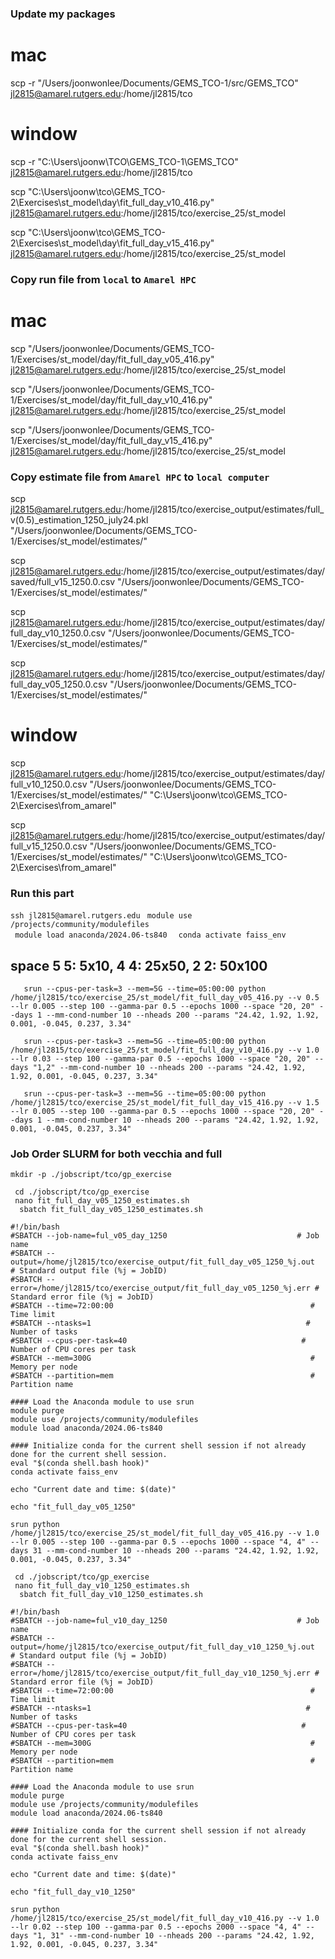 ### Update my packages
# mac
scp -r "/Users/joonwonlee/Documents/GEMS_TCO-1/src/GEMS_TCO" jl2815@amarel.rutgers.edu:/home/jl2815/tco

# window
scp -r "C:\Users\joonw\TCO\GEMS_TCO-1\GEMS_TCO" jl2815@amarel.rutgers.edu:/home/jl2815/tco 

scp "C:\Users\joonw\tco\GEMS_TCO-2\Exercises\st_model\day\fit_full_day_v10_416.py" jl2815@amarel.rutgers.edu:/home/jl2815/tco/exercise_25/st_model

scp "C:\Users\joonw\tco\GEMS_TCO-2\Exercises\st_model\day\fit_full_day_v15_416.py" jl2815@amarel.rutgers.edu:/home/jl2815/tco/exercise_25/st_model



### Copy run file from ```local``` to ```Amarel HPC```
# mac

scp "/Users/joonwonlee/Documents/GEMS_TCO-1/Exercises/st_model/day/fit_full_day_v05_416.py" jl2815@amarel.rutgers.edu:/home/jl2815/tco/exercise_25/st_model

scp "/Users/joonwonlee/Documents/GEMS_TCO-1/Exercises/st_model/day/fit_full_day_v10_416.py" jl2815@amarel.rutgers.edu:/home/jl2815/tco/exercise_25/st_model

scp "/Users/joonwonlee/Documents/GEMS_TCO-1/Exercises/st_model/day/fit_full_day_v15_416.py" jl2815@amarel.rutgers.edu:/home/jl2815/tco/exercise_25/st_model


### Copy estimate file from ```Amarel HPC``` to ```local computer```

scp jl2815@amarel.rutgers.edu:/home/jl2815/tco/exercise_output/estimates/full_v(0.5)_estimation_1250_july24.pkl "/Users/joonwonlee/Documents/GEMS_TCO-1/Exercises/st_model/estimates/"

scp jl2815@amarel.rutgers.edu:/home/jl2815/tco/exercise_output/estimates/day/saved/full_v15_1250.0.csv "/Users/joonwonlee/Documents/GEMS_TCO-1/Exercises/st_model/estimates/"

scp jl2815@amarel.rutgers.edu:/home/jl2815/tco/exercise_output/estimates/day/full_day_v10_1250.0.csv "/Users/joonwonlee/Documents/GEMS_TCO-1/Exercises/st_model/estimates/"

scp jl2815@amarel.rutgers.edu:/home/jl2815/tco/exercise_output/estimates/day/full_day_v05_1250.0.csv "/Users/joonwonlee/Documents/GEMS_TCO-1/Exercises/st_model/estimates/"




# window
scp jl2815@amarel.rutgers.edu:/home/jl2815/tco/exercise_output/estimates/day/full_v10_1250.0.csv "/Users/joonwonlee/Documents/GEMS_TCO-1/Exercises/st_model/estimates/"  "C:\\Users\\joonw\\tco\\GEMS_TCO-2\\Exercises\\from_amarel"

scp jl2815@amarel.rutgers.edu:/home/jl2815/tco/exercise_output/estimates/day/full_v15_1250.0.csv "/Users/joonwonlee/Documents/GEMS_TCO-1/Exercises/st_model/estimates/"  "C:\\Users\\joonw\\tco\\GEMS_TCO-2\\Exercises\\from_amarel"


### Run this part
```ssh jl2815@amarel.rutgers.edu```
```  module use /projects/community/modulefiles  ```           
```  module load anaconda/2024.06-ts840  ``` 
```  conda activate faiss_env   ```


## space 5 5: 5x10, 4 4: 25x50, 2 2: 50x100


```    srun --cpus-per-task=3 --mem=5G --time=05:00:00 python /home/jl2815/tco/exercise_25/st_model/fit_full_day_v05_416.py --v 0.5 --lr 0.005 --step 100 --gamma-par 0.5 --epochs 1000 --space "20, 20" --days 1 --mm-cond-number 10 --nheads 200 --params "24.42, 1.92, 1.92, 0.001, -0.045, 0.237, 3.34" ```

```    srun --cpus-per-task=3 --mem=5G --time=05:00:00 python /home/jl2815/tco/exercise_25/st_model/fit_full_day_v10_416.py --v 1.0 --lr 0.03 --step 100 --gamma-par 0.5 --epochs 1000 --space "20, 20" --days "1,2" --mm-cond-number 10 --nheads 200 --params "24.42, 1.92, 1.92, 0.001, -0.045, 0.237, 3.34" ```

```    srun --cpus-per-task=3 --mem=5G --time=05:00:00 python /home/jl2815/tco/exercise_25/st_model/fit_full_day_v15_416.py --v 1.5 --lr 0.005 --step 100 --gamma-par 0.5 --epochs 1000 --space "20, 20" --days 1 --mm-cond-number 10 --nheads 200 --params "24.42, 1.92, 1.92, 0.001, -0.045, 0.237, 3.34"   ```

### Job Order SLURM for both vecchia and full
```mkdir -p ./jobscript/tco/gp_exercise```     

```  cd ./jobscript/tco/gp_exercise  ```   
```  nano fit_full_day_v05_1250_estimates.sh  ```        
 ```   sbatch fit_full_day_v05_1250_estimates.sh   ```

``` 
#!/bin/bash
#SBATCH --job-name=ful_v05_day_1250                             # Job name
#SBATCH --output=/home/jl2815/tco/exercise_output/fit_full_day_v05_1250_%j.out     # Standard output file (%j = JobID)
#SBATCH --error=/home/jl2815/tco/exercise_output/fit_full_day_v05_1250_%j.err # Standard error file (%j = JobID)
#SBATCH --time=72:00:00                                            # Time limit
#SBATCH --ntasks=1                                                # Number of tasks
#SBATCH --cpus-per-task=40                                       # Number of CPU cores per task
#SBATCH --mem=300G                                                 # Memory per node
#SBATCH --partition=mem                                            # Partition name

#### Load the Anaconda module to use srun 
module purge                                              
module use /projects/community/modulefiles                 
module load anaconda/2024.06-ts840 

#### Initialize conda for the current shell session if not already done for the current shell session.
eval "$(conda shell.bash hook)"
conda activate faiss_env

echo "Current date and time: $(date)"

echo "fit_full_day_v05_1250"

srun python /home/jl2815/tco/exercise_25/st_model/fit_full_day_v05_416.py --v 1.0 --lr 0.005 --step 100 --gamma-par 0.5 --epochs 1000 --space "4, 4" --days 31 --mm-cond-number 10 --nheads 200 --params "24.42, 1.92, 1.92, 0.001, -0.045, 0.237, 3.34"

```


```  cd ./jobscript/tco/gp_exercise  ```   
```  nano fit_full_day_v10_1250_estimates.sh  ```        
 ```   sbatch fit_full_day_v10_1250_estimates.sh   ```

``` 
#!/bin/bash
#SBATCH --job-name=ful_v10_day_1250                             # Job name
#SBATCH --output=/home/jl2815/tco/exercise_output/fit_full_day_v10_1250_%j.out     # Standard output file (%j = JobID)
#SBATCH --error=/home/jl2815/tco/exercise_output/fit_full_day_v10_1250_%j.err # Standard error file (%j = JobID)
#SBATCH --time=72:00:00                                            # Time limit
#SBATCH --ntasks=1                                                # Number of tasks
#SBATCH --cpus-per-task=40                                       # Number of CPU cores per task
#SBATCH --mem=300G                                                 # Memory per node
#SBATCH --partition=mem                                            # Partition name

#### Load the Anaconda module to use srun 
module purge                                              
module use /projects/community/modulefiles                 
module load anaconda/2024.06-ts840 

#### Initialize conda for the current shell session if not already done for the current shell session.
eval "$(conda shell.bash hook)"
conda activate faiss_env

echo "Current date and time: $(date)"

echo "fit_full_day_v10_1250"

srun python /home/jl2815/tco/exercise_25/st_model/fit_full_day_v10_416.py --v 1.0 --lr 0.02 --step 100 --gamma-par 0.5 --epochs 2000 --space "4, 4" --days "1, 31" --mm-cond-number 10 --nheads 200 --params "24.42, 1.92, 1.92, 0.001, -0.045, 0.237, 3.34" 



```





